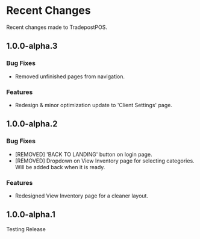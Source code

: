 # Recent Changes

Recent changes made to TradepostPOS.

## 1.0.0-alpha.3

### Bug Fixes
* Removed unfinished pages from navigation.

### Features
* Redesign & minor optimization update to 'Client Settings' page.

## 1.0.0-alpha.2

### Bug Fixes
* [REMOVED] 'BACK TO LANDING' button on login page.
* [REMOVED] Dropdown on View Inventory page for selecting categories. Will be added back when it is ready.

### Features
* Redesigned View Inventory page for a cleaner layout.

## 1.0.0-alpha.1

Testing Release





